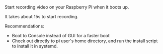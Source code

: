 Start recording video on your Raspberry Pi when it boots up.

It takes about 15s to start recording.

Recommendations:
* Boot to Console instead of GUI for a faster boot
* Check out directly to pi user's home directory, and run
  the install script to install it in systemd.
